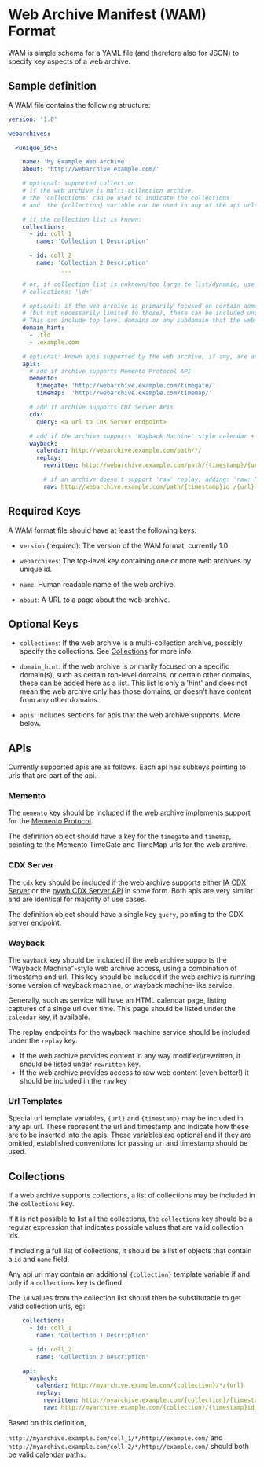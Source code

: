 # Web Archive Manifest (WAM) Format

WAM is simple schema for a YAML file (and therefore also for JSON) to specify key aspects of a web archive.

## Sample definition

A WAM file contains the following structure:

```  yaml
version: '1.0'

webarchives:

  <unique_id>:

    name: 'My Example Web Archive'
    about: 'http://webarchive.example.com/'

    # optional: supported collection
    # if the web archive is multi-collection archive,
    # the 'collections' can be used to indicate the collections
    # and  the {collection} variable can be used in any of the api urls

    # if the collection list is known:
    collections:
      - id: coll_1
        name: 'Collection 1 Description'

      - id: coll_2
        name: 'Collection 2 Description'
               ...

    # or, if collection list is unknown/too large to list/dynamic, use a regex:
    # collections: '\d+'

    # optional: if the web archive is primarily focused on certain domains or sites,
    # (but not necessarily limited to those), these can be included under the 'domain_hint' key
    # This can include top-level domains or any subdomain that the web archive specializes in
    domain_hint:
      - .tld
      - .example.com

    # optional: known apis supported by the web archive, if any, are added here
    apis:
      # add if archive supports Memento Protocol API
      memento:
        timegate: 'http://webarchive.example.com/timegate/'
        timemap:  'http://webarchive.example.com/timemap/'

      # add if archive supports CDX Server APIs
      cdx:
        query: <a url to CDX Server endpoint>

      # add if the archive supports 'Wayback Machine' style calendar + replay
      wayback:
        calendar: http://webarchive.example.com/path/*/
        replay:
          rewritten: http://webarchive.example.com/path/{timestamp}/{url}

          # if an archive doesn't support 'raw' replay, adding: 'raw: NULL' is preferred
          raw: http://webarchive.example.com/path/{timestamp}id_/{url}
```


## Required Keys

A WAM format file should have at least the following keys:

- `version` (required): The version of the WAM format, currently 1.0

- `webarchives`: The top-level key containing one or more web archives by unique id.

- `name`: Human readable name of the web archive.

- `about`: A URL to a page about the web archive.

## Optional Keys

- `collections`: If the web archive is a multi-collection archive, possibly specify the collections. See [Collections](#Collections) for more info.

- `domain_hint`: if the web archive is primarily focused on a specific domain(s), such as certain top-level domains, or certain other domains, these can be added here as a list. This list is only a 'hint' and does not mean the web archive only has those domains, or doesn't have content from any other domains.

- `apis`: Includes sections for apis that the web archive supports. More below.

## APIs

Currently supported apis are as follows. Each api has subkeys pointing to urls that are part of the api.

### Memento

The `memento` key should be included if the web archive implements support for the [Memento Protocol](https://tools.ietf.org/html/rfc7089).

The definition object should have a key for the `timegate` and `timemap`, pointing to the Memento TimeGate and TimeMap urls for the web archive.

### CDX Server

The `cdx` key should be included if the web archive supports either [IA CDX Server](https://github.com/ikreymer/pywb/wiki/CDX-Server-API) or the [pywb CDX Server API](https://github.com/internetarchive/wayback/blob/master/wayback-cdx-server/README.md) in some form. Both apis are very similar and are identical for majority of use cases.

The definition object should have a single key `query`, pointing to the CDX server endpoint.

### Wayback

The `wayback` key should be included if the web archive supports the "Wayback Machine"-style web archive access, using a combination of timestamp and url. This key should be included if the web archive is running some version of wayback machine, or wayback machine-like service.

Generally, such as service will have an HTML calendar page, listing captures of a singe url over time. This page should be listed under the `calendar` key, if available.

The replay endpoints for the wayback machine service should be included under the `replay` key.

- If the web archive provides content in any way modified/rewritten, it should be listed under `rewritten` key.
- If the web archive provides access to raw web content (even better!) it should be included in the `raw` key

### Url Templates

Special url template variables, `{url}` and `{timestamp}` may be included in any api url. These represent the url and timestamp and indicate how these are to be inserted into the apis. These variables are optional and if they are omitted, established conventions for passing url and timestamp should be used.

## Collections

If a web archive supports collections, a list of collections may be included in the `collections` key.

If it is not possible to list all the collections, the `collections` key should be a regular expression that indicates possible values
that are valid collection ids.

If including a full list of collections, it should be a list of objects that contain a `id` and `name` field.

Any api url may contain an additional `{collection}` template variable if and only if a `collections` key is defined.

The `id` values from the collection list should then be substitutable to get valid collection urls, eg:

``` yaml
    collections:
      - id: coll_1
        name: 'Collection 1 Description'

      - id: coll_2
        name: 'Collection 2 Description'

    api:
      wayback:
        calendar: http://myarchive.example.com/{collection}/*/{url}
        replay:
          rewritten: http://myarchive.example.com/{collection}/{timestamp}/{url}
          raw: http://myarchive.example.com/{collection}/{timestamp}id_/{url}
```

Based on this definition,

`http://myarchive.example.com/coll_1/*/http://example.com/` and `http://myarchive.example.com/coll_2/*/http://example.com/` should both be valid calendar paths.



